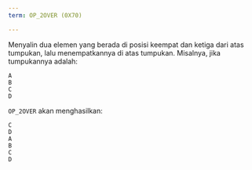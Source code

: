 ```yaml
---
term: OP_2OVER (0X70)

---
```

Menyalin dua elemen yang berada di posisi keempat dan ketiga dari atas tumpukan, lalu menempatkannya di atas tumpukan. Misalnya, jika tumpukannya adalah:

```text
A
B
C
D
```

`OP_2OVER` akan menghasilkan:

```text
C
D
A
B
C
D
```